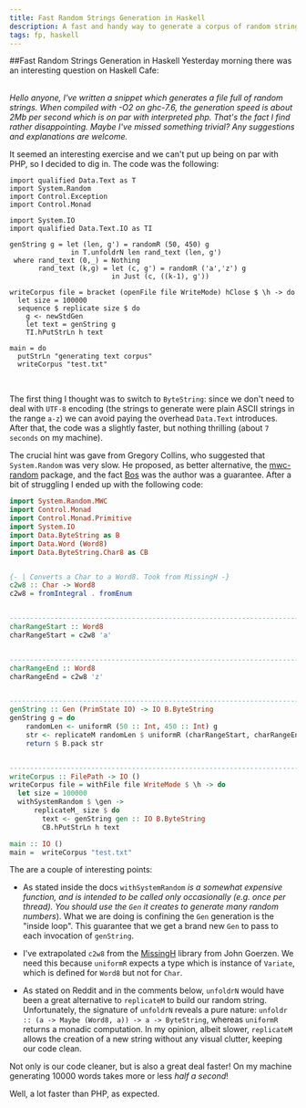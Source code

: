 ```yaml
---
title: Fast Random Strings Generation in Haskell
description: A fast and handy way to generate a corpus of random strings.
tags: fp, haskell
---
```


##Fast Random Strings Generation in Haskell
Yesterday morning there was an interesting question on Haskell Cafe:

<div markdown="1">
<br>
<em>
Hello anyone,
I've written a snippet which generates a file full of random strings. When
compiled with -O2 on ghc-7.6, the generation speed is about 2Mb per second
which is on par with interpreted php. That's the fact I find rather
disappointing. Maybe I've missed something trivial? Any suggestions and
explanations are welcome.</em>

It seemed an interesting exercise and we can't put up being on par with
PHP, so I decided to dig in. The code was the following:

~~~~~{.haskell}
import qualified Data.Text as T
import System.Random
import Control.Exception
import Control.Monad

import System.IO
import qualified Data.Text.IO as TI

genString g = let (len, g') = randomR (50, 450) g
               in T.unfoldrN len rand_text (len, g')
 where rand_text (0,_) = Nothing
       rand_text (k,g) = let (c, g') = randomR ('a','z') g
                         in Just (c, ((k-1), g'))

writeCorpus file = bracket (openFile file WriteMode) hClose $ \h -> do
  let size = 100000
  sequence $ replicate size $ do
    g <- newStdGen
    let text = genString g
    TI.hPutStrLn h text

main = do
  putStrLn "generating text corpus"
  writeCorpus "test.txt"
~~~~~

</div>
<br>

The first thing I thought was to switch to ```ByteString```: since we don't
need to deal with ```UTF-8``` encoding (the strings to generate were plain
ASCII strings in the range ```a-z```) we can avoid paying the overhead
```Data.Text``` introduces. After that, the code was a slightly faster, but
nothing thrilling (about ```7 seconds``` on my machine).

The crucial hint was gave from Gregory Collins, who suggested that
```System.Random``` was very slow. He proposed, as better alternative, the
[mwc-random](http://hackage.haskell.org/package/mwc-random-0.12.0.1) package,
and the fact [Bos](http://www.serpentine.com/blog/) was the author was a
guarantee. After a bit of struggling I ended up with the following code:

```Haskell
import System.Random.MWC
import Control.Monad
import Control.Monad.Primitive
import System.IO
import Data.ByteString as B
import Data.Word (Word8)
import Data.ByteString.Char8 as CB


{- | Converts a Char to a Word8. Took from MissingH -}
c2w8 :: Char -> Word8
c2w8 = fromIntegral . fromEnum


------------------------------------------------------------------------------
charRangeStart :: Word8
charRangeStart = c2w8 'a'


------------------------------------------------------------------------------
charRangeEnd :: Word8
charRangeEnd = c2w8 'z'


------------------------------------------------------------------------------
genString :: Gen (PrimState IO) -> IO B.ByteString
genString g = do
    randomLen <- uniformR (50 :: Int, 450 :: Int) g
    str <- replicateM randomLen $ uniformR (charRangeStart, charRangeEnd) g
    return $ B.pack str


------------------------------------------------------------------------------
writeCorpus :: FilePath -> IO ()
writeCorpus file = withFile file WriteMode $ \h -> do
  let size = 100000
  withSystemRandom $ \gen ->
      replicateM_ size $ do
        text <- genString gen :: IO B.ByteString
        CB.hPutStrLn h text

main :: IO ()
main =  writeCorpus "test.txt"

```

The are a couple of interesting points:

* As stated inside the docs ```withSystemRandom``` _is a somewhat
  expensive function, and is intended to be called only occasionally (e.g.
  once per thread). You should use the ```Gen``` it creates to generate
  many random numbers_). What we are
  doing is confining the ```Gen``` generation is the "inside loop". This
  guarantee that we get a brand new ```Gen``` to pass to each invocation
  of ```genString```.

* I've extrapolated ```c2w8``` from the
  [MissingH](http://hackage.haskell.org/package/MissingH-1.1.1.0)
  library from John Goerzen. We need this because ```uniformR``` expects a type
  which is instance of ```Variate```, which is defined for ```Word8``` but
  not for ```Char```.

* As stated on Reddit and in the comments below, ```unfoldrN``` would have
  been a great alternative to ```replicateM``` to build our random string.
  Unfortunately, the signature of ```unfoldrN``` reveals a pure nature:
  ```unfoldr :: (a -> Maybe (Word8, a)) -> a -> ByteString```, whereas
  ```uniformR``` returns a monadic computation. In my opinion, albeit 
  slower, ```replicateM``` allows the creation of a new string without any
  visual clutter, keeping our code clean.

Not only is our code cleaner, but is also a great deal faster! On my machine
generating 10000 words takes more or less *half a second*!

Well, a lot faster than PHP, as expected.
